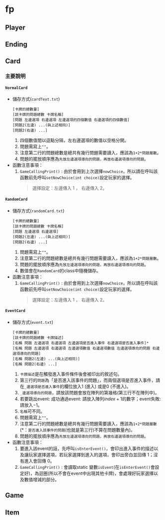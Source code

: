 # fp
## Player
## Ending
## Card
### 主要說明
#### ` NormalCard `
- 儲存方式(`cardText.txt`)
    ```
    [卡牌的總數量]
    [該卡牌的問題總數 卡牌名稱]
    [問題 左邊選項 右邊選項 左邊選項的四個數值 右邊選項的四個數值]
    [問題2(左邊) ...(與上述相同)]
    [問題2(右邊) ...]
    ```
    1. 四個數值間以逗點分隔，左右邊選項的數值以空格分開。  
    2. 問題需寫上`""`。
    3. 注意第二行的問題總數是總共有幾行問題需要讀入，應該為`1+2*問題層數`。  
    4. 問題的擺放順序應為`先放左邊選項導向的問題，再放右邊選項導向的問題`。
- 函數注意事項：
  1. `GameCallingPrint()` : 由於會用到上次選擇`nowChoice`，所以請在呼叫該函數前先呼叫`setNowChoice(int choice)`設定玩家的選擇。  
      > 選擇設定：左邊傳入 $1$ ， 右邊傳入 $2$。
#### `RandomCard`
- 儲存方式(`randomCard.txt`)
    ```
    [卡牌的總數量]
    [該卡牌的問題總數 卡牌名稱]
    [問題 左邊選項 右邊選項]
    [問題2(左邊) ...(與上述相同)]
    [問題2(右邊) ...]
    ```
    1. 問題需寫上`""`。
    2. 注意第二行的問題總數是總共有幾行問題需要讀入，應該為`1+2*問題層數`。  
    3. 問題的擺放順序應為`先放左邊選項導向的問題，再放右邊選項導向的問題`。
    4. 數值會在`RandomCard`的class中隨機儲存。
- 函數注意事項：
  1. `GameCallingPrint()` : 由於會用到上次選擇`nowChoice`，所以請在呼叫該函數前先呼叫`setNowChoice(int choice)`設定玩家的選擇。  
      > 選擇設定：左邊傳入 $1$ ， 右邊傳入 $2$。
#### `EventCard`
- 儲存方式(`event.txt`)
    ```
    [卡牌的總數量]
    [該卡牌的問題總數 卡牌描述]
    [名稱 問題 左邊選項 右邊選項 左邊選項是否進入事件 右邊選項是否進入事件]*
    [名稱 問題 左邊選項 右邊選項 左邊選項數值 右邊選項數值 左邊選項導向的問題 右邊選項導向的問題]
    [名稱 問題2(左邊) ...(與上述相同)]
    [名稱 問題2(右邊) ...]
    ```
    1. `卡牌描述`是在觸發進入事件條件後會被印出的敘述句。
    2. 第三行的`問題`為「是否進入該事件的問題」，而兩個選項是否進入事件，請在`_邊選項是否進入事件`的欄位放入$1$ (進入) 或是$0$ (不進入)。
    3. `_邊選項導向的問題`，請放該問題會放在陣列的第幾格(第三行不在陣列中)。
    4. 若要跳出event: 成功通過event: 請放入陣列$index+1$的數字；event失敗: 請放入$-1$。
    5. `名稱`可不同。
    6. 問題需寫上`""`。
    7. 注意第二行的問題總數是總共有幾行問題需要讀入，應該為`1+2*問題層數` (*：`是否進入該事件的問題`(也就是第三行)不算在問題數量內)。  
    8. 問題的擺放順序應為`先放左邊選項導向的問題，再放右邊選項導向的問題`。
- 函數注意事項：
  1. 要進入該event的話，先呼叫`isEnterEvent()`，會印出進入事件的描述以及讓玩家選擇選項，若玩家選擇到進入的選項，會印出旁白並回傳 $1$；沒有進入會回傳 $0$。
  2. `GameCallingPrint()` : 會讀取static 變數`isEvent`(在`isEnterEvent()`會設定好)，為迴圈(所以不會在event中出現其他卡牌)，會處理好玩家選擇以及數值增減的部分。
##  Game
##  Item
